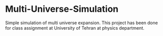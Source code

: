 # Multi-Universe-Simulation
Simple simulation of multi universe expansion.
This project has been done for class assignment at University of Tehran at physics department.

